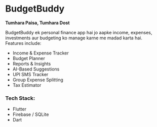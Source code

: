 # BudgetBuddy

**Tumhara Paisa, Tumhara Dost**

BudgetBuddy ek personal finance app hai jo aapke income, expenses, investments aur budgeting ko manage karne me madad karta hai.  
Features include:
- Income & Expense Tracker
- Budget Planner
- Reports & Insights
- AI-Based Suggestions
- UPI SMS Tracker
- Group Expense Splitting
- Tax Estimator

### Tech Stack:
- Flutter
- Firebase / SQLite
- Dart
